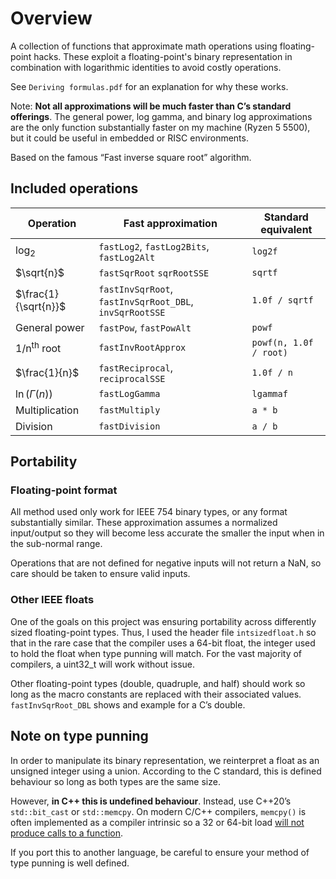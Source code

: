 # Overview
A collection of functions that approximate math operations using floating-point hacks. 
These exploit a floating-point's binary representation in combination with logarithmic identities to avoid costly operations.

See `Deriving formulas.pdf` for an explanation for why these works.

Note: **Not all approximations will be much faster than C’s standard offerings**. 
The general power, log gamma, and binary log approximations are the only function substantially faster on my machine (Ryzen 5 5500), but it could be useful in embedded or RISC environments.

Based on the famous “Fast inverse square root” algorithm.

## Included operations
| Operation  | Fast approximation | Standard equivalent |
| - | - | - |
| $`\log_2{}`$  | `fastLog2`, `fastLog2Bits`, `fastLog2Alt`  | `log2f` |
| $`\sqrt{n}`$ | `fastSqrRoot` `sqrRootSSE` | `sqrtf` |
| $`\frac{1}{\sqrt{n}}`$  | `fastInvSqrRoot`, `fastInvSqrRoot_DBL`, `invSqrRootSSE`  | `1.0f / sqrtf` |
| General power | `fastPow`, `fastPowAlt` | `powf` |
| 1/n<sup>th</sup> root | `fastInvRootApprox` | `powf(n, 1.0f / root)` |
| $`\frac{1}{n}`$ | `fastReciprocal`, `reciprocalSSE` | `1.0f / n` |
| $`\ln{(\Gamma{(n)})}`$ | `fastLogGamma` | `lgammaf` |
| Multiplication | `fastMultiply` | `a * b` |
| Division | `fastDivision` | `a / b` |

## Portability
### Floating-point format
All method used only work for IEEE 754 binary types, or any format substantially similar. 
These approximation assumes a normalized input/output so they will become less accurate the smaller the input when in the sub-normal range.

Operations that are not defined for negative inputs will not return a NaN, so care should be taken to ensure valid inputs.

### Other IEEE floats
One of the goals on this project was ensuring portability across differently sized floating-point types.
Thus, I used the header file `intsizedfloat.h` so that in the rare case that the compiler uses a 64-bit float, the integer used to hold the float when type punning will match. 
For the vast majority of compilers, a uint32_t will work without issue.

Other floating-point types (double, quadruple, and half) should work so long as the macro constants are replaced with their associated values. 
`fastInvSqrRoot_DBL` shows and example for a C’s double.


## Note on type punning
In order to manipulate its binary representation, we reinterpret a float as an unsigned integer using a union. 
According to the C standard, this is defined behaviour so long as both types are the same size. 

However, **in C++ this is undefined behaviour**. Instead, use C++20’s `std::bit_cast` or `std::memcpy`. 
On modern C/C++ compilers, `memcpy()` is often implemented as a compiler intrinsic so a 32 or 64-bit load [will not produce calls to a function](https://godbolt.org/z/oxhvYTTav).

If you port this to another language, be careful to ensure your method of type punning is well defined.

